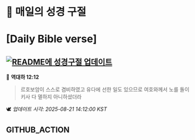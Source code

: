 # 🙏 매일의 성경 구절
# [Daily Bible verse]
## [![README에 성경구절 업데이트](https://github.com/DONGSUKA/first_test/actions/workflows/update-readme-bible.yml/badge.svg)](https://github.com/DONGSUKA/first_test/actions/workflows/update-readme-bible.yml)
<!-- START_BIBLE_VERSE -->
📖 **역대하 12:12**
> 르호보암이 스스로 겸비하였고 유다에 선한 일도 있으므로 여호와께서 노를 돌이키사 다 멸하지 아니하셨더라

🕊️ _업데이트 시각: 2025-08-21 14:12:00 KST_
  <!-- END_BIBLE_VERSE -->
## GITHUB_ACTION
